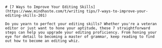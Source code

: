 
    # [7 Ways to Improve Your Editing Skills](https://www.mindhaste.com/t/writing tips/7-ways-to-improve-your-editing-skills-201)

    Do you yearn to perfect your editing skills? Whether you're a veteran editor or just want to hone your aptitude, these 7 straightforward steps can help you upgrade your editing proficiency. From honing your eye for detail to becoming a master of grammar, keep reading to find out how to become an editing whiz.
    